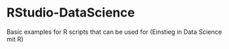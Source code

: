 # RStudio-DataScience
Basic examples for R scripts that can be used for (Einstieg in Data Science mit R)
